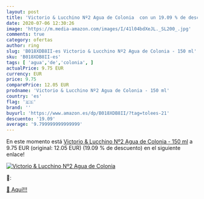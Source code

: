 ```yaml
---
layout: post
title: 'Victorio & Lucchino Nº2 Agua de Colonia  con un 19.09 % de descuento'
date: 2020-07-06 12:30:26
image: 'https://m.media-amazon.com/images/I/41l04bdXeJL._SL200_.jpg'
comments: true
category: ofertas
author: ring
slug: 'B018XDB8II-es Victorio & Lucchino Nº2 Agua de Colonia - 150 ml'
sku: 'B018XDB8II-es'
tags: [ 'agua','de','colonia', ]
actualPrice: 9.75 EUR
currency: EUR
price: 9.75
comparePrice: 12.05 EUR
prodname: 'Victorio & Lucchino Nº2 Agua de Colonia - 150 ml'
country: 'es'
flag: '🇪🇸'
brand: ''
buyurl: 'https://www.amazon.es/dp/B018XDB8II/?tag=tolees-21'
descuento: '19.09'
average: '9.799999999999999'
---
```


En este momento está [Victorio & Lucchino Nº2 Agua de Colonia - 150 ml](https://www.amazon.es/dp/B018XDB8II/?tag=tolees-21) a 9.75 EUR (original: 12.05 EUR) (19.09 %  de descuento) en el siguiente enlace!

[![Victorio & Lucchino Nº2 Agua de Colonia ](https://m.media-amazon.com/images/I/41l04bdXeJL._SL200_.jpg)](https://www.amazon.es/dp/B018XDB8II/?tag=tolees-21)

🔎:


[🛒 Aquí!!!](https://www.amazon.es/dp/B018XDB8II/?tag=tolees-21)
